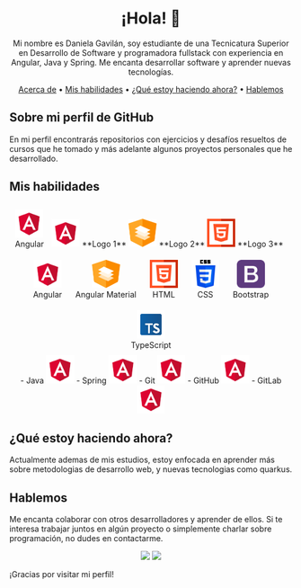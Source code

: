<h1 align="center">¡Hola! 👋</h1>

<p align="center">Mi nombre es Daniela Gavilán, soy estudiante de una Tecnicatura Superior en Desarrollo de Software y programadora fullstack con experiencia en Angular, Java y Spring. Me encanta desarrollar software y aprender nuevas tecnologías.</p>

<div align="center">
    <a href="#acerca-de">Acerca de</a> •
    <a href="#mis-habilidades">Mis habilidades</a> •
    <a href="#actualmente">¿Qué estoy haciendo ahora?</a> •
    <a href="#hablemos">Hablemos</a>
</div>


## Sobre mi perfil de GitHub <a name="acerca-de"></a>

En mi perfil encontrarás repositorios con ejercicios y desafíos resueltos de cursos que he tomado y más adelante algunos proyectos personales que he desarrollado.

## Mis habilidades <a name="mis-habilidades"></a>
<div style="display: inline-block; margin: 10px;">
        <img src="assets/angular.png" alt="Angular logo" width="50" height="50"><br>
        Angular
    </div>
<img src="assets/angular.png" alt="Logo 1" width="50" height="50"> **Logo 1**
<img src="assets/material.png" alt="Logo 2" width="50" height="50"> **Logo 2**
<img src="assets/html.png" alt="Logo 3" width="50" height="50"> **Logo 3**


<div align="center" style="display: inline-block;">
    <div style="display: inline-block; margin: 10px;">
        <img src="assets/angular.png" alt="Angular logo" width="50" height="50"><br>
        Angular
    </div>
    <div style="display: inline-block; margin: 10px;">
        <img src="assets/material.png" alt="Angular Material logo" width="50" height="50"><br>
        Angular Material
    </div>
    <div style="display: inline-block; margin: 10px;">
        <img src="assets/html.png" alt="HTML logo" width="50" height="50"><br>
        HTML
    </div>
    <div style="display: inline-block; margin: 10px;">
        <img src="assets/css-3.png" alt="CSS 3 logo" width="50" height="50"><br>
        CSS
    </div>
    <div style="display: inline-block; margin: 10px;">
        <img src="assets/bootstrap.png" alt="Bootstrap logo" width="50" height="50"><br>
        Bootstrap
    </div>
    <div style="display: inline-block; margin: 10px;">
        <img src="assets/typescript.png" alt="TypeScript logo" width="50" height="50">          <br>
        TypeScript
    </div>
</div>

<div align="center">
    - Java <img src="assets/angular.png" alt="Angular logo" width="50" height="50">
    - Spring <img src="assets/angular.png" alt="Angular logo" width="50" height="50">
    - Git <img src="assets/angular.png" alt="Angular logo" width="50" height="50">
    - GitHub <img src="assets/angular.png" alt="Angular logo" width="50" height="50">
    - GitLab <img src="assets/angular.png" alt="Angular logo" width="50" height="50">
</div>

## ¿Qué estoy haciendo ahora? <a name="actualmente"></a>

Actualmente ademas de mis estudios, estoy enfocada en aprender más sobre metodologias de desarrollo web, y nuevas tecnologias como quarkus.

## Hablemos <a name="hablemos"></a>

Me encanta colaborar con otros desarrolladores y aprender de ellos. Si te interesa trabajar juntos en algún proyecto o simplemente charlar sobre programación, no dudes en contactarme.

<p align="center">
  <a href="https://discord.com/channels/@me/2921" rel="noopener noreferrer" target="_blank"><img src="https://img.shields.io/badge/-Discord-7289DA?style=flat-square&logo=discord&logoColor=white"></a>
  <a href="https://www.linkedin.com/in/daniela-gavilán-bba28122a/" rel="noopener noreferrer" target="_blank"><img src="https://img.shields.io/badge/-LinkedIn-0077B5?style=flat-square&logo=linkedin&logoColor=white"></a>
</p>



¡Gracias por visitar mi perfil!

